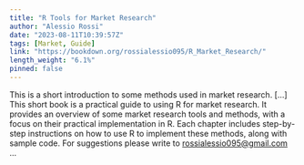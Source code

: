 ```yaml
---
title: "R Tools for Market Research"
author: "Alessio Rossi"
date: "2023-08-11T10:39:57Z"
tags: [Market, Guide]
link: "https://bookdown.org/rossialessio095/R_Market_Research/"
length_weight: "6.1%"
pinned: false
---
```


This is a short introduction to some methods used in market research. [...] This short book is a practical guide to using R for market research. It provides an overview of some market research tools and methods, with a focus on their practical implementation in R. Each chapter includes step-by-step instructions on how to use R to implement these methods, along with sample code. For suggestions please write to rossialessio095@gmail.com ...
